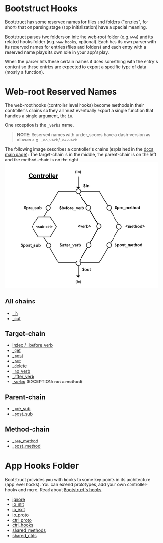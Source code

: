 Bootstruct Hooks
================
Bootstruct has some reserved names for files and folders ("entries", for short) that on parsing stage (app initialization) have a 
special meaning.

Bootstruct parses two folders on init: the web-root folder (e.g. `www`) and its related hooks folder (e.g. `www_hooks`, optional). 
Each has its own parser with its reserved names for entries (files and folders) and each entry with a reserved name plays its own role in 
your app's play.

When the parser hits these certain names it does something with the entry's content so 
these entries are expected to export a specific type of data (mostly a function).




Web-root Reserved Names
=======================
The web-root hooks (controller level hooks) become methods in their controller's chains so 
they all must eventually export a single function that handles a single argument, the `io`.

One exception is the `_verbs` name.

>**NOTE**: Reserved names with under_scores have a dash-version as aliases e.g. `_no_verb`/`_no-verb`.

The following image describes a controller's chains (explained in the 
[docs main page](https://github.com/taitulism/Bootstruct/blob/master/README.md#controllers-flow)): 
The target-chain is in the middle, the parent-chain is on the left and the method-chain is on the right.
![Controller Chart-Flow](https://raw.githubusercontent.com/taitulism/Bootstruct/master/Docs/controller-flowchart.png)




All chains
----------
* [_in](./Controller%20Hooks/%24in%20%26%20%24out.md)
* [_out](./Controller%20Hooks/%24in%20%26%20%24out.md)




Target-chain
------------
* [index / _before_verb](./Controller%20Hooks/index.md)
* [_get](./Controller%20Hooks/get%20post%20put%20delete.md)
* [_post](./Controller%20Hooks/get%20post%20put%20delete.md)
* [_put](./Controller%20Hooks/get%20post%20put%20delete.md)
* [_delete](./Controller%20Hooks/get%20post%20put%20delete.md)
* [_no_verb](./Controller%20Hooks/%24no_verb.md)
* [_after_verb](./Controller%20Hooks/%24after_verb.md)
* [_verbs](./Controller%20Hooks/%24verbs.md) (EXCEPTION: not a method)




Parent-chain
------------
* [_pre_sub](./Controller%20Hooks/%24pre%20%26%20%24post%20sub.md)
* [_post_sub](./Controller%20Hooks/%24pre%20%26%20%24post%20sub.md)




Method-chain
------------
* [_pre_method](./Controller%20Hooks/%24pre%20%26%20%24post%20method.md)
* [_post_method](./Controller%20Hooks/%24pre%20%26%20%24post%20method.md)




App Hooks Folder
================
Bootstruct provides you with hooks to some key points in its architecture (app level hooks). You 
can extend prototypes, add your own controller-hooks and more. Read about [Bootstruct's hooks](../App%20Hooks.md).

* [ignore](./App%20Hooks/ignore.md)
* [io_init](./App%20Hooks/io_init.md)
* [io_exit](./App%20Hooks/io_exit.md)
* [io_proto](./App%20Hooks/io_proto.md)
* [ctrl_proto](./App%20Hooks/ctrl_proto.md)
* [ctrl_hooks](./App%20Hooks/ctrl_hooks.md)
* [shared_methods](./App%20Hooks/shared_methods.md)
* [shared_ctrls](./App%20Hooks/shared_ctrls.md)
